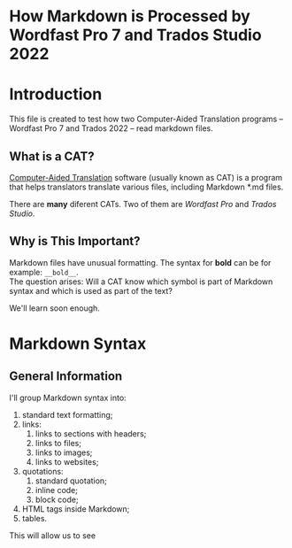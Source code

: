 How Markdown is Processed by Wordfast Pro 7 and Trados Studio 2022<!-- Omit in toc -->
===

<!-- This here is a comment. And I'd like to create a TOC below -->
<!-- Use this: https://www.markdownguide.org/cheat-sheet/ -->

# Introduction

<p>This file is created to test how two Computer-Aided Translation programs – Wordfast Pro 7 and Trados 2022 – read markdown files.</p>

## What is a CAT?
[Computer-Aided Translation](https://en.wikipedia.org/wiki/Computer-assisted_translation) software (usually known as CAT) is a program that helps translators translate various files, including Markdown *.md files.

There are **many** diferent CATs. Two of them are *Wordfast Pro* and *Trados Studio*.
## Why is This Important?
Markdown files have unusual formatting. The syntax for __bold__ can be for example: `__bold__`.  
The question arises: Will a CAT know which symbol is part of Markdown syntax and which is used as part of the text?

We'll learn soon enough.

# Markdown Syntax

## General Information

I'll group Markdown syntax into:
1. standard text formatting;
2. links:
   1. links to sections with headers;
   2. links to files;
   3. links to images;
   4. links to websites;
3. quotations:
   1. standard quotation;
   2. inline code;
   3. block code;
4. HTML tags inside Markdown;
5. tables.

This will allow us to see